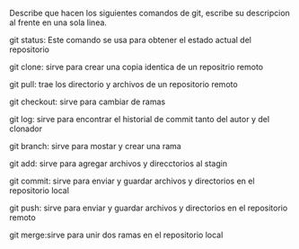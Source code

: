 Describe que hacen los siguientes comandos de git, escribe su descripcion al frente en una sola linea.

git status: Este comando se usa para obtener el estado actual del repositorio

git clone: sirve para crear una copia identica de un repositrio remoto

git pull: trae los directorio y archivos de un repositorio remoto

git checkout: sirve para cambiar de ramas

git log: sirve para encontrar el historial de commit tanto del autor y del clonador

git branch: sirve para mostar y crear una rama

git add: sirve para agregar archivos y direcctorios al stagin

git commit: sirve para enviar y guardar archivos y directorios en el repositorio local

git push: sirve para enviar y guardar archivos y directorios en el repositorio remoto

git merge:sirve para unir dos ramas en el repositorio local
